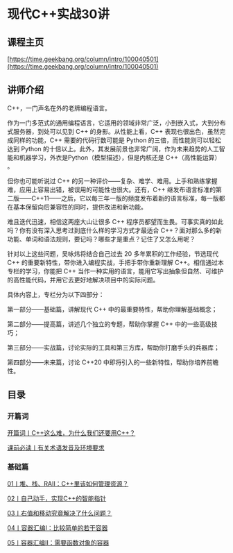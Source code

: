 # 现代C++实战30讲

## 课程主页

[https://time.geekbang.org/column/intro/100040501](https://time.geekbang.org/column/intro/100040501)

## 讲师介绍

C++，一门声名在外的老牌编程语言。

作为一门多范式的通用编程语言，它适用的领域非常广泛，小到嵌入式，大到分布式服务器，到处可以见到 C++ 的身影。从性能上看，C++ 表现也很出色，虽然完成同样的功能，C++ 需要的代码行数可能是 Python 的三倍，而性能则可以轻松达到 Python 的十倍以上。此外，其发展前景也非常广阔，作为未来趋势的人工智能和机器学习，外衣是Python（模型描述），但是内核还是 C++（高性能运算） 。

但你也可能听说过 C++ 的另一种评价——复杂、难学、难用。上手和熟练掌握难，应用上容易出错，被误用的可能性也很大。还有，C++ 继发布语言标准的第二版——C++11——之后，它以每三年一版的频度发布着新的语言标准，每一版都在基本保留向后兼容性的同时，提供改进和新功能。

难且迭代迅速，相信这两座大山让很多 C++ 程序员都望而生畏。可事实真的如此吗？你有没有深入思考过到底什么样的学习方式才最适合 C++？面对那么多的新功能、单词和语法规则，要记吗？哪些才是重点？记住了又怎么用呢？

针对以上这些问题，吴咏炜将结合自己过去 20 多年累积的工作经验，节选现代 C++ 的重要新特性，带你进入编程实战，手把手带你重新理解 C++。相信通过本专栏的学习，你能把 C++ 当作一种实用的语言，能用它写出抽象但自然、可维护的高性能代码，并用它去更好地解决项目中的实际问题。

具体内容上，专栏分为以下四部分：

第一部分——基础篇，讲解现代 C++ 中的最重要特性，帮助你理解基础概念；

第二部分——提高篇，讲述几个独立的专题，帮助你掌握 C++ 中的一些高级技巧；

第三部分——实战篇，讨论实际的工具和第三方库，帮助你打磨手头的兵器库；

第四部分——未来篇，讨论 C++20 中即将引入的一些新特性，帮助你培养前瞻性。

## 目录

### 开篇词

[开篇词丨C++这么难，为什么我们还要用C++？](/notes/CPP/现代CPP实战30讲/课前必读/CPP这么难，为什么我们还要用CPP？)

[课前必读丨有关术语发音及环境要求](/notes/CPP/现代CPP实战30讲/课前必读/有关术语发音及环境要求)

### 基础篇

[01丨堆、栈、RAII：C++里该如何管理资源？](/notes/CPP/现代CPP实战30讲/基础篇/堆、栈、RAII：CPP里该如何管理资源？)

[02丨自己动手，实现C++的智能指针](/notes/CPP/现代CPP实战30讲/基础篇/自己动手，实现CPP的智能指针)

[03丨右值和移动究竟解决了什么问题？](/notes/CPP/现代CPP实战30讲/基础篇/右值和移动究竟解决了什么问题？)

[04丨容器汇编I：比较简单的若干容器](/notes/CPP/现代CPP实战30讲/基础篇/容器汇编I：比较简单的若干容器)

[05丨容器汇编II：需要函数对象的容器](/notes/CPP/现代CPP实战30讲/基础篇/容器汇编II：需要函数对象的容器)



